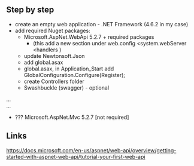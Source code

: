 ﻿## Step by step
- create an empty web application - .NET Framework (4.6.2 in my case)
- add required Nuget packages:
   - Microsoft.AspNet.WebApi 5.2.7 + required packages
     - (this add a new section under web.config <system.webServer <handlers )
   - update Newtonsoft.Json
   - add global.asax
   - global.asax, in Application_Start add GlobalConfiguration.Configure(Register);
   - create Controllers folder
   - Swashbuckle (swagger) - optional

...  
...  

   - ???  Microsoft.AspNet.Mvc 5.2.7   [not required]
   

## Links
https://docs.microsoft.com/en-us/aspnet/web-api/overview/getting-started-with-aspnet-web-api/tutorial-your-first-web-api

